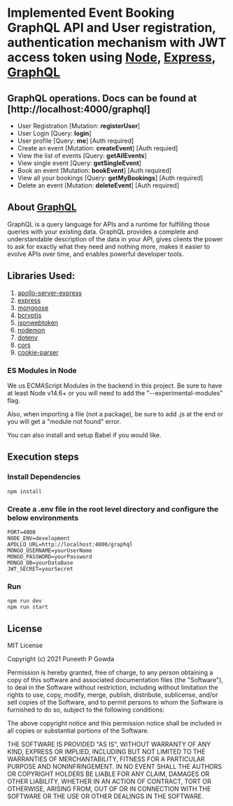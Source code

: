 # Implemented Event Booking GraphQL API and User registration, authentication mechanism with JWT access token using [**Node**](https://nodejs.org/en/), [**Express**](https://expressjs.com/), [**GraphQL**](https://en.wikipedia.org/wiki/GraphQL)

## GraphQL operations. Docs can be found at [http://localhost:4000/graphql]

- User Registration [Mutation: **registerUser**]
- User Login [Query: **login**]
- User profile [Query: **me**] [Auth required]
- Create an event [Mutation: **createEvent**] [Auth requied]
- View the list of events [Query: **getAllEvents**]
- View single event [Query: **getSingleEvent**]
- Book an event [Mutation: **bookEvent**] [Auth required]
- View all your bookings [Query: **getMyBookings**] [Auth required]
- Delete an event [Mutation: **deleteEvent**] [Auth required]

## About [GraphQL](https://graphql.org/)

GraphQL is a query language for APIs and a runtime for fulfilling those queries with your existing data. GraphQL provides a complete and understandable description of the data in your API, gives clients the power to ask for exactly what they need and nothing more, makes it easier to evolve APIs over time, and enables powerful developer tools.

## Libraries Used:

1. [apollo-server-express](https://www.npmjs.com/package/apollo-server-express)
2. [express](https://www.npmjs.com/package/express)
3. [mongoose](https://www.npmjs.com/package/mongoose)
4. [bcryptjs](https://www.npmjs.com/package/bcryptjs)
5. [jsonwebtoken](https://www.npmjs.com/package/jsonwebtoken)
6. [nodemon](https://www.npmjs.com/package/nodemon)
7. [dotenv](https://www.npmjs.com/package/dotenv)
8. [cors](https://www.npmjs.com/package/cors)
9. [cookie-parser](https://www.npmjs.com/package/cookie-parser)

### ES Modules in Node

We us ECMAScript Modules in the backend in this project. Be sure to have at least Node v14.6+ or you will need to add the "--experimental-modules" flag.

Also, when importing a file (not a package), be sure to add .js at the end or you will get a "module not found" error.

You can also install and setup Babel if you would like.

## Execution steps

### Install Dependencies

```
npm install
```

### Create a .env file in the root level directory and configure the below environments

```
PORT=4000
NODE_ENV=development
APOLLO_URL=http://localhost:4000/graphql
MONGO_USERNAME=yourUserName
MONGO_PASSWORD=yourPassword
MONGO_DB=yourDataBase
JWT_SECRET=yourSecret
```

### Run

```
npm run dev
npm run start
```

## License

MIT License

Copyright (c) 2021 Puneeth P Gowda

Permission is hereby granted, free of charge, to any person obtaining a copy
of this software and associated documentation files (the "Software"), to deal
in the Software without restriction, including without limitation the rights
to use, copy, modify, merge, publish, distribute, sublicense, and/or sell
copies of the Software, and to permit persons to whom the Software is
furnished to do so, subject to the following conditions:

The above copyright notice and this permission notice shall be included in all
copies or substantial portions of the Software.

THE SOFTWARE IS PROVIDED "AS IS", WITHOUT WARRANTY OF ANY KIND, EXPRESS OR
IMPLIED, INCLUDING BUT NOT LIMITED TO THE WARRANTIES OF MERCHANTABILITY,
FITNESS FOR A PARTICULAR PURPOSE AND NONINFRINGEMENT. IN NO EVENT SHALL THE
AUTHORS OR COPYRIGHT HOLDERS BE LIABLE FOR ANY CLAIM, DAMAGES OR OTHER
LIABILITY, WHETHER IN AN ACTION OF CONTRACT, TORT OR OTHERWISE, ARISING FROM,
OUT OF OR IN CONNECTION WITH THE SOFTWARE OR THE USE OR OTHER DEALINGS IN THE
SOFTWARE.
